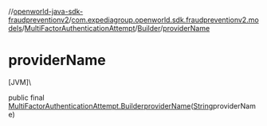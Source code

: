 //[openworld-java-sdk-fraudpreventionv2](../../../../index.md)/[com.expediagroup.openworld.sdk.fraudpreventionv2.models](../../index.md)/[MultiFactorAuthenticationAttempt](../index.md)/[Builder](index.md)/[providerName](provider-name.md)

# providerName

[JVM]\

public final [MultiFactorAuthenticationAttempt.Builder](index.md)[providerName](provider-name.md)([String](https://docs.oracle.com/javase/8/docs/api/java/lang/String.html)providerName)
